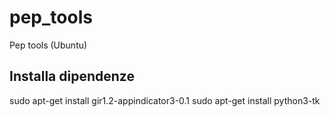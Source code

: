 # pep_tools
Pep tools (Ubuntu)

## Installa dipendenze
sudo apt-get install gir1.2-appindicator3-0.1
sudo apt-get install python3-tk
